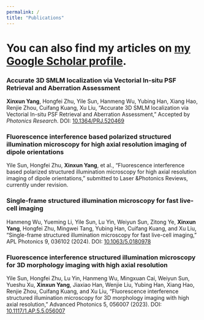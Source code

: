```yaml
---
permalink: /
title: "Publications"
---
```

# **You can also find my articles on [my Google Scholar profile](https://scholar.google.com/citations?user=t12cp3cAAAAJ&hl=en).**

### **Accurate 3D SMLM localization via Vectorial In-situ PSF Retrieval and Aberration Assessment** 
**Xinxun Yang**, Hongfei Zhu, Yile Sun, Hanmeng Wu, Yubing Han, Xiang Hao, Renjie Zhou, Cuifang Kuang, Xu Liu, “Accurate 3D SMLM localization via Vectorial In-situ PSF Retrieval and Aberration Assessment,” Accepted by *Photonics Research*. DOI: [10.1364/PRJ.520469](https://doi.org/10.1364/PRJ.520469)

### **Fluorescence interference based polarized structured illumination microscopy for high axial resolution imaging of dipole orientations** 
Yile Sun, Hongfei Zhu, **Xinxun Yang**, et al., “Fluorescence interference based polarized structured illumination microscopy for high axial resolution imaging of dipole orientations,” submitted to Laser &Photonics Reviews, currently under revision.

### **Single-frame structured illumination microscopy for fast live-cell imaging** 
Hanmeng Wu, Yueming Li, Yile Sun, Lu Yin, Weiyun Sun, Zitong Ye, **Xinxun Yang**, Hongfei Zhu, Mingwei Tang, Yubing Han, Cuifang Kuang, and Xu Liu, “Single-frame structured illumination microscopy for fast live-cell imaging,” APL Photonics 9, 036102 (2024). DOI: [10.1063/5.0180978](https://doi.org/10.1063/5.0180978)

### **Fluorescence interference structured illumination microscopy for 3D morphology imaging with high axial resolution** 
Yile Sun, Hongfei Zhu, Lu Yin, Hanmeng Wu, Mingxuan Cai, Weiyun Sun, Yueshu Xu, **Xinxun Yang**, Jiaxiao Han, Wenjie Liu, Yubing Han, Xiang Hao, Renjie Zhou, Cuifang Kuang, and Xu Liu, “Fluorescence interference structured illumination microscopy for 3D morphology imaging with high axial resolution,” Advanced Photonics 5, 056007 (2023). DOI: [10.1117/1.AP.5.5.056007](https://doi.org/10.1117/1.AP.5.5.056007)

